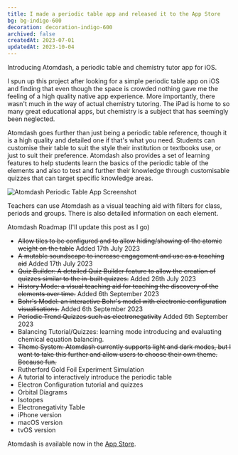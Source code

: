 ```yaml
---
title: I made a periodic table app and released it to the App Store
bg: bg-indigo-600
decoration: decoration-indigo-600
archived: false
createdAt: 2023-07-01
updatedAt: 2023-10-04
---
```


Introducing Atomdash, a periodic table and chemistry tutor app for iOS.

I spun up this project after looking for a simple periodic table app on iOS and finding that even though the space is crowded nothing gave me the feeling of a high quality native app experience. More importantly, there wasn't much in the way of actual chemistry tutoring. The iPad is home to so many great educational apps, but chemistry is a subject that has seemingly been neglected.

Atomdash goes further than just being a periodic table reference, though it is a high quality and detailed one if that's what you need. Students can customise their table to suit the style their institution or textbooks use, or just to suit their preference. Atomdash also provides a set of learning features to help students learn the basics of the periodic table of the elements and also to test and further their knowledge through customisable quizzes that can target specific knowledge areas.

<img src="/images/posts/atomdash-ipados-screenshot.png" alt="Atomdash Periodic Table App Screenshot" class="mx-auto" />

Teachers can use Atomdash as a visual teaching aid with filters for class, periods and groups. There is also detailed information on each element.

Atomdash Roadmap (I'll update this post as I go)

- ~~Allow tiles to be configured and to allow hiding/showing of the atomic weight on the table~~ Added 17th July 2023
- ~~A mutable soundscape to increase engagement and use as a teaching aid~~ Added 17th July 2023
- ~~Quiz Builder: A detailed Quiz Builder feature to allow the creation of quizzes similar to the in-built quizzes.~~ Added 26th July 2023
- ~~History Mode: a visual teaching aid for teaching the discovery of the elements over time.~~ Added 6th September 2023
- ~~Bohr's Model: an interactive Bohr's model with electronic configuration visualisations.~~ Added 6th September 2023
- ~~Periodic Trend Quizzes such as electronegativity~~ Added 6th September 2023
- Balancing Tutorial/Quizzes: learning mode introducing and evaluating chemical equation balancing.
- ~~Theme System: Atomdash currently supports light and dark modes, but I want to take this further and allow users to choose their own theme. Because fun.~~
- Rutherford Gold Foil Experiment Simulation
- A tutorial to interactively introduce the periodic table
- Electron Configuration tutorial and quizzes
- Orbital Diagrams
- Isotopes
- Electronegativity Table
- iPhone version
- macOS version
- tvOS version

Atomdash is available now in the [App Store](https://apps.apple.com/az/app/atomdash/id6450800917).
